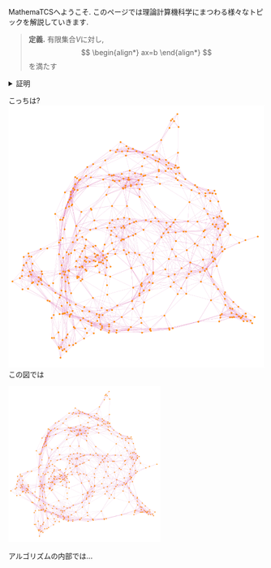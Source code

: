 MathemaTCSへようこそ. このページでは理論計算機科学にまつわる様々なトピックを解説していきます.

> **定義.**
> 有限集合$V$に対し,
> $$
\begin{align*}
  ax=b
\end{align*}
> $$
> を満たす


<details>
  <summary style="display: list-item">証明</summary>

  $ax=b$なのでこれならいけるかも分からん.
  マークダウンも使える?
  **わからん**

  > hoge
  > $Ax$

  よって
  $$
  \begin{align*}
    ax &= b \\
    &= c
  \end{align*}
  $$

</details>

こっちは?
![画像テスト](figure/network.png "caption test") この図では

<img src="figure/network.png" width="300px" title="caption test">


アルゴリズムの内部では...

